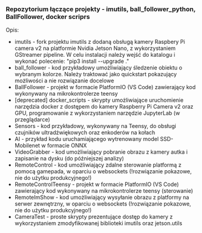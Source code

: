 ### Repozytorium łączące projekty - imutils, ball_follower_python, BallFollower, docker scriprs

Opis:
- imutils - fork projektu imutils z dodaną obsługą kamery Raspbery Pi camera v2 na platformie Nvidia Jetson Nano, z wykorzystaniem GStreamer pipeline. W celu instalacji należy wejść do katalogu i wykonać polecenie: "pip3 install --upgrade ."
- ball_follower - kod przykładowy umożliwiający śledzenie obiektu o wybranym kolorze. Należy traktować jako quickstart pokazujący możliwości a nie rozwiązanie docelowe
- BallFollower - projekt w formacie PlatformIO (VS Code) zawierający kod wykonywany na mikrokontrolerze teensy
- [deprecated] docker_scripts - skrypty umożliwiające uruchomienie narzędzia docker z dostępem do kamery Raspberry Pi Camera v2 oraz GPU, programowanie z wykorzystaniem narzędzie JupyterLab (w przeglądarce)
- Sensors - kod przykładowy, wykonywany na Teensy, do obsługi czujników ultradźwiękowych oraz enkoderów na kołach
- AI - przykład kodu uruchamiającego wytrenowany model SSD-Mobilenet w formacie ONNX
- VideoGrabber - kod umożliwiający pobranie obrazu z kamery autka i zapisanie na dysku (do późniejszej analizy)
- RemoteControl - kod umożliwiający zdalne sterowanie platformą z pomocą gamepada, w oparciu o websockets (!rozwiązanie pokazowe, nie do użytku produkcyjnego!)
- RemoteControlTeensy - projekt w formacie PlatformIO (VS Code) zawierający kod wykonywany na mikrokontrolerze teensy (sterowanie)
- RemoteImShow - kod umożliwiający wysyłanie obrazu z platformy na serwer zewnętrzny, w oparciu o websockets (!rozwiązanie pokazowe, nie do użytku produkcyjnego!)
- CameraTest - proste skrypty prezentujące dostęp do kamery z wykorzystaniem zmodyfikowanej biblioteki imutils oraz jetson.utils



